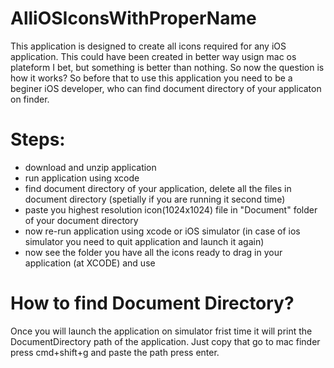 AlliOSIconsWithProperName
=========================

This application is designed to create all icons required for any iOS application. This could have been created in better way usign mac os plateform I bet, but something is better than nothing. So now the question is how it works? So before that to use this application you need to be a beginer iOS developer, who can find document directory of your applicaton on finder.

Steps:
=
 - download and unzip application
 - run application using xcode
 - find document directory of your application, delete all the files in document directory (spetially if you are running it second time)
 - paste you highest resolution icon(1024x1024) file in "Document" folder of your document directory
 - now re-run application using xcode or iOS simulator (in case of ios simulator you need to quit application and launch it again)
 - now see the folder you have all the icons ready to drag in your application (at XCODE) and use


How to find Document Directory?
=
Once you will launch the application on simulator frist time it will print the DocumentDirectory path of the application. Just copy that go to mac finder press cmd+shift+g and paste the path press enter.
